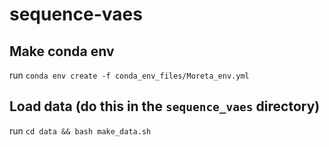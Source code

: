 # sequence-vaes

## Make conda env
run `conda env create -f conda_env_files/Moreta_env.yml`

## Load data (do this in the `sequence_vaes` directory)
run `cd data && bash make_data.sh`

